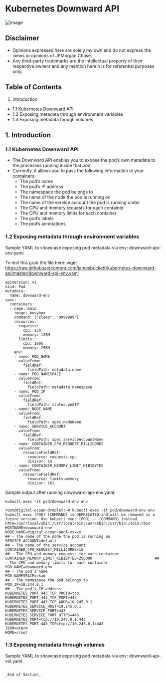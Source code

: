# Kubernetes Downward API

![image](https://user-images.githubusercontent.com/18049790/43352583-0b37edda-9269-11e8-9695-1e8de81acb76.png)

## Disclaimer

- Opinions expressed here are solely my own and do not express the views or opinions of JPMorgan Chase.
- Any third-party trademarks are the intellectual property of their respective owners and any mention herein is for referential purposes only.

## Table of Contents

1. Introduction

- 1.1 Kubernetes Downward API
- 1.2 Exposing metadata through environment variables
- 1.3 Exposing metadata though volumes

## 1. Introduction

### 1.1 Kubernetes Downward API

- The Downward API enables you to expose the pod’s own metadata to the processes running inside that pod.
- Currently, it allows you to pass the following information to your containers:
  - The pod’s name
  - The pod’s IP address
  - The namespace the pod belongs to
  - The name of the node the pod is running on
  - The name of the service account the pod is running under
  - The CPU and memory requests for each container
  - The CPU and memory limits for each container
  - The pod’s labels
  - The pod’s annotations

### 1.2 Exposing metadata through environment variables

Sample YAML to showcase exposing pod metadata via env: downward-api-env.yaml

To test this grab the file here: wget https://raw.githubusercontent.com/jamesbuckett/kubernetes-downward-api/master/downward-api-env.yaml

```
apiVersion: v1
kind: Pod
metadata:
  name: downward-env
spec:
  containers:
  - name: main
    image: busybox
    command: ["sleep", "9999999"]
    resources:
      requests:
        cpu: 15m
        memory: 128M
      limits:
        cpu: 100m
        memory: 256M
    env:
    - name: POD_NAME
      valueFrom:
        fieldRef:
          fieldPath: metadata.name
    - name: POD_NAMESPACE
      valueFrom:
        fieldRef:
          fieldPath: metadata.namespace
    - name: POD_IP
      valueFrom:
        fieldRef:
          fieldPath: status.podIP
    - name: NODE_NAME
      valueFrom:
        fieldRef:
          fieldPath: spec.nodeName
    - name: SERVICE_ACCOUNT
      valueFrom:
        fieldRef:
          fieldPath: spec.serviceAccountName
    - name: CONTAINER_CPU_REQUEST_MILLICORES
      valueFrom:
        resourceFieldRef:
          resource: requests.cpu
          divisor: 1m
    - name: CONTAINER_MEMORY_LIMIT_KIBIBYTES
      valueFrom:
        resourceFieldRef:
          resource: limits.memory
          divisor: 1Ki
```

Sample output after running downward-api-env.yaml:

`kubectl exec -it pod/downward-env env`

```
root@digital-ocean-droplet:~# kubectl exec -it pod/downward-env env
kubectl exec [POD] [COMMAND] is DEPRECATED and will be removed in a future version. Use kubectl exec [POD] -- [COMMAND] instead.
PATH=/usr/local/sbin:/usr/local/bin:/usr/sbin:/usr/bin:/sbin:/bin
HOSTNAME=downward-env
NODE_NAME=digital-ocean-pool-xxxxx                                               ## - The name of the node the pod is running on
SERVICE_ACCOUNT=default                                                                     ## - The name of the service account
CONTAINER_CPU_REQUEST_MILLICORES=15                                    ## - The CPU and memory requests for each container
CONTAINER_MEMORY_LIMIT_KIBIBYTES=250000                            ## - The CPU and memory limits for each container
POD_NAME=downward-env                                                                       ## - The pod’s name
POD_NAMESPACE=ckad                                                                              ## - The namespace the pod belongs to
POD_IP=10.244.0.1                                                                                        ## - The pod’s IP address
KUBERNETES_PORT_443_TCP_PROTO=tcp
KUBERNETES_PORT_443_TCP_PORT=443
KUBERNETES_PORT_443_TCP_ADDR=10.245.0.1
KUBERNETES_SERVICE_HOST=10.245.0.1
KUBERNETES_SERVICE_PORT=443
KUBERNETES_SERVICE_PORT_HTTPS=443
KUBERNETES_PORT=tcp://10.245.0.1:443
KUBERNETES_PORT_443_TCP=tcp://10.245.0.1:443
TERM=xterm
HOME=/root
```

### 1.3 Exposing metadata through volumes

Sample YAML to showcase exposing pod metadata via env: downward-api-vol.yaml

```

_End of Section_
```
